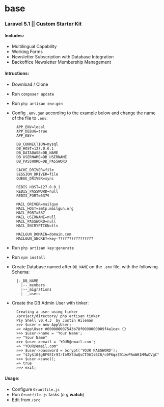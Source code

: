 # base
### Laravel 5.1 || Custom Starter Kit

#### Includes:
* Multilingual Capability
* Working Forms
* Newsletter Subscription with Database Integration
* Backoffice Newsletter Membership Management

#### Intructions:
* Download / Clone
* Run `composer update`
* Run `php artisan env:gen`
* Config `.env.gen` according to the example below and change the name of the file to `.env`:
	
		APP_ENV=local
		APP_DEBUG=true 
		APP_KEY=
		 
		DB_CONNECTION=mysql 
		DB_HOST=127.0.0.1 
		DB_DATABASE=DB_NAME 
		DB_USERNAME=DB_USERNAME
		DB_PASSWORD=DB_PASSWORD
		 
		CACHE_DRIVER=file
		SESSION_DRIVER=file
		QUEUE_DRIVER=sync
		 
		REDIS_HOST=127.0.0.1
		REDIS_PASSWORD=null
		REDIS_PORT=6379
		 
		MAIL_DRIVER=mailgun
		MAIL_HOST=smtp.mailgun.org
		MAIL_PORT=587
		MAIL_USERNAME=null
		MAIL_PASSWORD=null
		MAIL_ENCRYPTION=tls
		 
		MAILGUN_DOMAIN=domain.com
		MAILGUN_SECRET=key-????????????????
		
* Run `php artisan key:generate`
* Run `npm install`
* Create Database named after  `DB_NAME` on the `.env` file, with the following Schema:
	 
		|-_DB_NAME
		  |--_members
		  |--_migrations
		  |--_users
		
* Create the DB Admin User with tinker:
	
		Creating a user using tinker
		/project/directory/ php artisan tinker
		Psy Shell v0.4.3  by Justin Hileman
		>>> $user = new App\User;
		=> <App\User #000000007543b78f0000000009f4a1ca> {}
		>>> $user->name = 'Your Name';
		=> "Your Name"
		>>> $user->email = 'YOUR@email.com';
		=> "YOUR@email.com"
		>>> $user->password = bcrypt('YOUR PASSWORD');
		=> "$2y$10$gBF9EIr9IrIbMX7dwQsCTO6IsBC0/c0P6qzZ01zwPhoW61MMwOVgC"
		>>> $user->save();
		=> true
		>>> exit;

#### Usage:
* Configure `Gruntfile.js`
* Run `Gruntfile.js` tasks (_e.g_ __watch__)
* Edit from `/src`